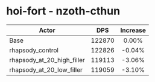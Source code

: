 # hoi-fort - nzoth-cthun
| Actor | DPS | Increase |
|---|:---:|:---:|
|Base|122870|0.00%|
|rhapsody_control|122826|-0.04%|
|rhapsody_at_20_high_filler|119113|-3.06%|
|rhapsody_at_20_low_filler|119059|-3.10%|
